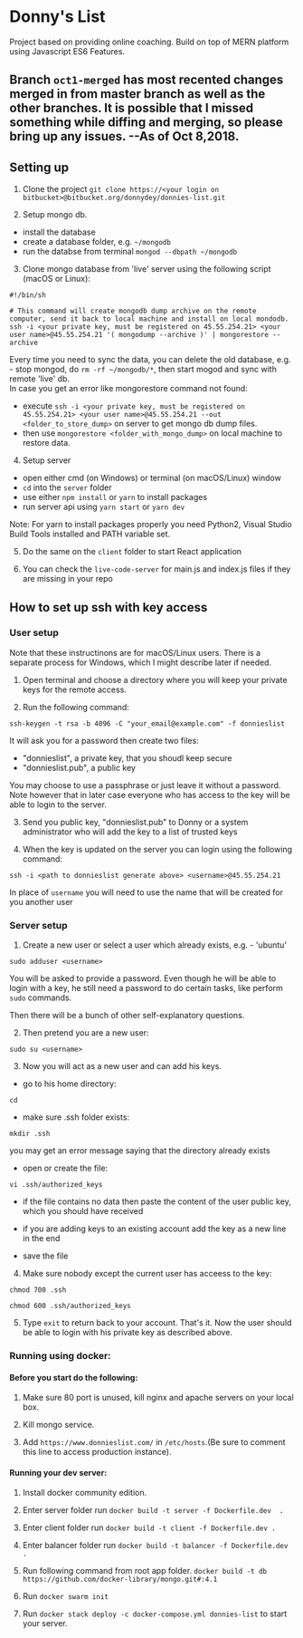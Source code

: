 # Donny's List
Project based on providing online coaching. Build on top of MERN platform using Javascript ES6 Features.

## Branch `oct1-merged` has most recented changes merged in from master branch as well as the other branches. It is possible that I missed something while diffing and merging, so please bring up any issues. --As of Oct 8,2018.

## Setting up
1) Clone the project
`git clone https://<your login on bitbucket>@bitbucket.org/donnydey/donnies-list.git`

2) Setup mongo db.
- install the database
- create a database folder, e.g. `~/mongodb`
- run the databse from terminal `mongod --dbpath ~/mongodb`

3) Clone mongo database from 'live' server using the following script (macOS or Linux):
```
#!/bin/sh

# This command will create mongodb dump archive on the remote computer, send it back to local machine and install on local mondodb.
ssh -i <your private key, must be registered on 45.55.254.21> <your user name>@45.55.254.21 '( mongodump --archive )' | mongorestore --archive
```
Every time you need to sync the data, you can delete the old database, e.g. - stop mongod, do `rm -rf ~/mongodb/*`, then start mogod and sync with remote 'live' db.<br />
In case you get an error like mongorestore command not found:
- execute `ssh -i <your private key, must be registered on 45.55.254.21> <your user name>@45.55.254.21 --out <folder_to_store_dump>` on server to get mongo db dump files.
- then use `mongorestore <folder_with_mongo_dump>` on local machine to restore data.
    
4) Setup server
- open either cmd (on Windows) or terminal (on macOS/Linux) window
- `cd` into the `server` folder
- use either `npm install` or `yarn` to install packages
- run server api using `yarn start` or `yarn dev`

Note: For yarn to install packages properly you need Python2, Visual Studio Build Tools installed and PATH variable set.

5) Do the same on the `client` folder to start React application

6) You can check the `live-code-server` for main.js and index.js files if they are missing in your repo

## How to set up ssh with key access

### User setup

Note that these instructinons are for macOS/Linux users. There is a separate process for Windows, which I might describe later if needed.

1) Open terminal and choose a directory where you will keep your private keys for the remote access.

2) Run the following command:

`ssh-keygen -t rsa -b 4096 -C "your_email@example.com" -f donnieslist`

It will ask you for a password then create two files:

- "donnieslist", a private key, that you shoudl keep secure
- "donnieslist.pub", a public key

You may choose to use a passphrase or just leave it without a password. Note however that in later case everyone who has access to the key will be able to login to the server.

3) Send you public key, "donnieslist.pub" to Donny or a system administrator who will add the key to a list of trusted keys

4) When the key is updated on the server you can login using the following command:

`ssh -i <path to donnieslist generate above> <username>@45.55.254.21`

In place of `username` you will need to use the name that will be created for you another user


### Server setup

1) Create a new user or select a user which already exists, e.g. - 'ubuntu'

`sudo adduser <username>`

You will be asked to provide a password. Even though he will be able to login with a key, he still need a password to do certain tasks, like perform `sudo` commands.

Then there will be a bunch of other self-explanatory questions.

2) Then pretend you are a new user:

`sudo su <username>`

3) Now you will act as a new user and can add his keys.

- go to his home directory:

`cd`

- make sure .ssh folder exists:

`mkdir .ssh`

you may get an error message saying that the directory already exists

- open or create the file:

`vi .ssh/authorized_keys`

- if the file contains no data then paste the content of the user public key, which you should have received

- if you are adding keys to an existing account add the key as a new line in the end

- save the file

4) Make sure nobody except the current user has acceess to the key:

`chmod 700 .ssh`

`chmod 600 .ssh/authorized_keys`

5) Type `exit` to return back to your account. That's it. Now the user should be able to login with his private key as described above.



### Running using docker:

#### Before you start do the following:

1) Make sure 80 port is unused, kill nginx and apache servers on your local box.

2) Kill mongo service.

3) Add `https://www.donnieslist.com/` in `/etc/hosts`.(Be sure to comment this line to access production instance).

#### Running your dev server:
1) Install docker community edition.

2) Enter server folder run `docker build -t server -f Dockerfile.dev  .`

3) Enter client folder run `docker build -t client -f Dockerfile.dev .`

4) Enter balancer folder run `docker build -t balancer -f Dockerfile.dev .`

5) Run following command from root app folder.
`docker build -t db https://github.com/docker-library/mongo.git#:4.1`

6) Run `docker swarm init`
7) Run `docker stack deploy -c docker-compose.yml donnies-list` to start your server.